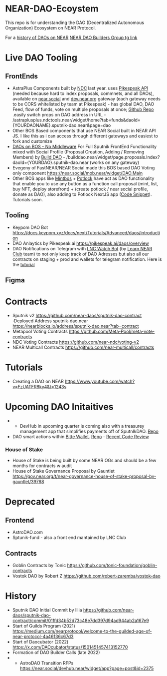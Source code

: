 # NEAR-DAO-Ecoystem
This repo is for understanding the DAO (Decentralized Autonomous Organization) Ecosystem on NEAR Protocol.

For a [history of DAOs on NEAR](nearbuilders.com/dao-map)
[NEAR DAO Builders Group tg link](nearbuilders.com/tg-dao) 


# Live DAO Tooling
## FrontEnds
- AstraPlus Components built by [NDC](https://neardc.org) last year. uses [Pikespeak API](docs.pikespeak.ai) (needed because hard to index proposals, commnets, and all DAOs), available on [near.social](https://near.social/astraplusplus.ndctools.near/widget/home?tab=funds&daoId=build.sputnik-dao.near&page=dao) and [dev.near.org](https://dev.near.org/astraplusplus.ndctools.near/widget/home?tab=funds&daoId=build.sputnik-dao.near&page=dao) gateway (each gateway needs to be CORS whitelisted by team at Pikespeak) - has global DAO, DAO Feed, flow of funds, vote on multiple proposals at once; [Github Repo](https://github.com/near-ndc/AstraPlusPlus) .easily switch props on DAO address in URL - /astraplusplus.ndctools.near/widget/home?tab=funds&daoId={YOURDAONAME}.sputnik-dao.near&page=dao
- Other BOS Based components that use NEAR Social built in NEAR API JS. I like this as i can access through different gateways and easiest to fork and customize
- [DAOs on BOS - No Middleware](https://near.social/builddao.near/widget/page.proposals.Index?daoId=impact.sputnik-dao.near) For Full Sputnik FrontEnd Functionality mixed with Social Profile (Proposal Creation, Adding / Removing Members) by [Build DAO](https://nearbuilders.org) - /builddao.near/widget/page.proposals.Index?daoId={YOURDAO}.sputnik-dao.near (works on any gateway)
- Evegeny of FastNEAR/NEAR Social made this BOS based DAO Voting only component https://near.social/mob.near/widget/DAO.Main
- Other BOS apps like [Mintbos](https://mintbos.vercel.app/) + [Potlock](https://bos.potlock.org/) have act as DAO functionality that enable you to use any button as a function call proposal (mint, list, buy NFT, deploy storefront) + (create potlock / near social profile, donate as DAO), also adding to Potlock NextJS app ([Code Snippet](https://github.com/PotLock/potlock-nextjs-app/blob/main/src/app/_components/ActAsDao.tsx)). Tutorials soon.


## Tooling
- Keypom DAO Bot https://docs.keypom.xyz/docs/next/Tutorials/Advanced/daos/introduction 
- DAO Anlaytics by Pikespeak.ai https://pikespeak.ai/daos/overview
- DAO Notifications on Telegram with [LNC Watch Bot](https://t.me/lncwatchbot) (by [Learn NEAR Club](https://learnnear.club) team) to not only keep track of DAO Adresses but also all our contracts on staging + prod and wallets for telegram notification. Here is the [tutorial](https://youtu.be/TCEcZSaCHeo?si=rgK1ylwGJ6J-jtup)

## Figma


# Contracts
- Sputnik v2 https://github.com/near-daos/sputnik-dao-contract :Deployed Address sputnik-dao.near https://nearblocks.io/address/sputnik-dao.near?tab=contract
- Metapool Voting Contracts https://github.com/Meta-Pool/meta-vote-contracts
- NDC Voting Contracts https://github.com/near-ndc/voting-v2
- NEAR Multicall Contracts https://github.com/near-multicall/contracts 

# Tutorials
- Creating a DAO on NEAR https://www.youtube.com/watch?v=FzUATFR8ky4&t=1243s



# Upcoming DAO Initaitives
- - DevHub in upcoming quarter is coming also with a treasurey management app that simplifies payments off of SputnIkDAO. [Repo](https://github.com/NEAR-DevHub/neardevhub-treasury-dashboard) 
- DAO smart actions within [Bitte Wallet](https://wallet.bitte.ai).  [Repo](https://github.com/jaswinder6991/dao-agent-next) - [Recent Code Review](https://www.youtube.com/watch?v=mbECFe2txd0&t=2151s)

### House of Stake
- House of Stake is being built by some NEAR OGs and should be a few months for contracts w audit
- House of Stake Governance Proposal by Gauntlet https://gov.near.org/t/near-governance-house-of-stake-proposal-by-gauntlet/39768

# Deprecated

## Frontend
- AstroDAO.com
- Sptunik-fund - also a front end mantained by LNC Club

## Contracts
- Goblin Contracts by Tonic https://github.com/tonic-foundation/goblin-contracts
- Vostok DAO by Robert Z https://github.com/robert-zaremba/vostok-dao

# History
- Sputnik DAO Initial Commit by Illia https://github.com/near-daos/sputnik-dao-contract/commit/01ffd34b52d73c48e7dd397d94ad944ab2a167e9
- Start of Guilds Program (2021) https://medium.com/nearprotocol/welcome-to-the-guilded-age-of-near-protocol-4a46136c67d3
- Start of Daocubator (2022) https://x.com/DAOcubator/status/1501451457413152770
- Formation of DAO Builder Calls (late 2022)
- - AstroDAO Transition RFPs https://near.social/devhub.near/widget/app?page=post&id=2375

